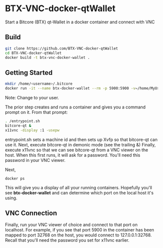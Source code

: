 # BTX-VNC-docker-qtWallet
Start a Bitcore (BTX) qt-Wallet in a docker container and connect with VNC

## Build
```sh
git clone https://github.com/BTX-VNC-docker-qtWallet
cd BTX-VNC-docker-qtWallet
docker build -t btx-vnc-docker-wallet .
```

## Getting Started
```sh
mkdir /home/<username>/.bitcore
docker run -it --name btx-docker-wallet --rm -p 5900:5900 -v=/home/MyUser/.bitcore:/root/.bitcore btx-docker-wallet
```
Note: Change <username> to your user.

The prior step creates and runs a container and gives you a command prompt on it.  From that prompt:

```sh
. /entrypoint.sh
bitcore-qt &
x11vnc -display :1 -usepw
```
entrypoint.sh sets a machine id and then sets up Xvfp so that bitcore-qt can use it.
Next, execute bitcore-qt in demonic mode (see the trailing &)
Finally, execute x11vnc so that we can see bitcore-qt from a VNC viewer on the host. When this first runs, it will ask for a password.  You'll need this password in your VNC viewer.

Next, 
```
docker ps
```
This will give you a display of all your running containers. Hopefully you'll see **btx-docker-wallet** and can determine which port on the local host it's using.


## VNC Connection
Finally, run your VNC viewer of choice and connect to that port on localhost. For example, if you see that port 5900 in the container has been mapped to port 32768 on the host, you would connect to 127.0.0.1:32768. Recall that you'll need the password you set for x11vnc earlier.
